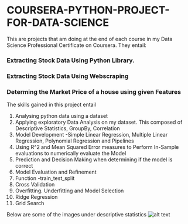 # COURSERA-PYTHON-PROJECT-FOR-DATA-SCIENCE
This are projects that am doing at the end of each course in my Data Science Professional Certificate on Coursera.
They entail:
### Extracting Stock Data Using Python Library.
### Extracting Stock Data Using Webscraping
### Determing the Market Price of a house using given Features
The skills gained in this project entail
1. Analysing python data using a dataset
2. Applying exploratory Data Analysis on my dataset. This composed of Descriptive Statistics, GroupBy, Correlation
3. Model Development -Simple Linear Regression, Multiple Linear Regression, Polynomial Regression and Pipelines
4. Using R^2 and Mean Squared Error measures to Perform In-Sample evaluations to numerically evaluate the Model
5. Prediction and Decision Making when determining if the model is correct
6. Model Evaluation and Refinement
7. Function -train_test_split
8. Cross Validation
9. Overfitting. Underfitting and Model Selection
10. Ridge Regression
11. Grid Search

Below are some of the images under descriptive statistics
![alt text](http://url/to/img.png)
